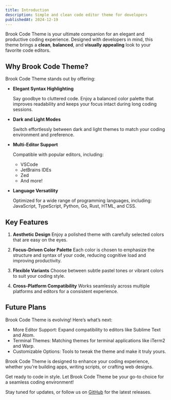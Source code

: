 ```yaml
---
title: Introduction
description: Simple and clean code editor theme for developers
publishedAt: 2024-12-19
---
```


Brook Code Theme is your ultimate companion for an elegant and productive coding experience. Designed with developers in mind, this theme brings a **clean**, **balanced**, and **visually appealing** look to your favorite code editors.

## Why Brook Code Theme?

Brook Code Theme stands out by offering:

- **Elegant Syntax Highlighting**

  Say goodbye to cluttered code. Enjoy a balanced color palette that improves readability and keeps your focus intact during long coding sessions.

- **Dark and Light Modes**

  Switch effortlessly between dark and light themes to match your coding environment and preference.

- **Multi-Editor Support**

  Compatible with popular editors, including:
  - VSCode
  - JetBrains IDEs
  - Zed
  - And more!

- **Language Versatility**

  Optimized for a wide range of programming languages, including: JavaScript, TypeScript, Python, Go, Rust, HTML, and CSS.

## Key Features

1. **Aesthetic Design**
   Enjoy a polished theme with carefully selected colors that are easy on the eyes.

2. **Focus-Driven Color Palette**
   Each color is chosen to emphasize the structure and syntax of your code, reducing cognitive load and improving productivity.

3. **Flexible Variants**
   Choose between subtle pastel tones or vibrant colors to suit your coding style.

4. **Cross-Platform Compatibility**
   Works seamlessly across multiple platforms and editors for a consistent experience.

## Future Plans

Brook Code Theme is evolving! Here’s what’s next:

- More Editor Support: Expand compatibility to editors like Sublime Text and Atom.
- Terminal Themes: Matching themes for terminal applications like iTerm2 and Warp.
- Customizable Options: Tools to tweak the theme and make it truly yours.

Brook Code Theme is designed to enhance your coding experience, whether you're
building apps, writing scripts, or crafting web designs.

Get ready to code in style. Let Brook Code Theme be your go-to choice for a seamless coding environment!

Stay tuned for updates, or follow us on [GitHub](#) for the latest releases.

